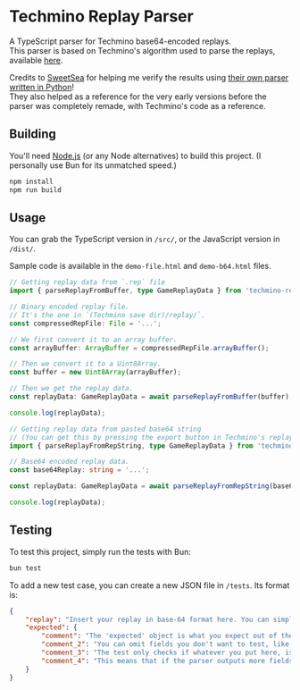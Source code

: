 # Techmino Replay Parser

A TypeScript parser for Techmino base64-encoded replays.  
This parser is based on Techmino's algorithm used to parse the replays, available [here](https://github.com/26F-Studio/Techmino/blob/v0.17.17/parts/data.lua).

Credits to [SweetSea](https://github.com/SweetSea-ButImNotSweet) for helping me verify the results using [their own parser written in Python](https://github.com/26F-Studio/Techmino/discussions/1071)!  
They also helped as a reference for the very early versions before the parser was completely remade, with Techmino's code as a reference.

## Building

You'll need [Node.js](https://nodejs.org/) (or any Node alternatives) to build this project. (I personally use Bun for its unmatched speed.)  

```bash
npm install
npm run build
```

## Usage

You can grab the TypeScript version in `/src/`, or the JavaScript version in `/dist/`.  

Sample code is available in the `demo-file.html` and `demo-b64.html` files.

```ts
// Getting replay data from `.rep` file
import { parseReplayFromBuffer, type GameReplayData } from 'techmino-replay-parser';

// Binary encoded replay file.
// It's the one in `(Techmino save dir)/replay/`.
const compressedRepFile: File = '...';

// We first convert it to an array buffer.
const arrayBuffer: ArrayBuffer = compressedRepFile.arrayBuffer();

// Then we convert it to a Uint8Array.
const buffer = new Uint8Array(arrayBuffer);

// Then we get the replay data.
const replayData: GameReplayData = await parseReplayFromBuffer(buffer);

console.log(replayData);
```

```ts
// Getting replay data from pasted base64 string
// (You can get this by pressing the export button in Techmino's replay list)
import { parseReplayFromRepString, type GameReplayData } from 'techmino-replay-parser';

// Base64 encoded replay data.
const base64Replay: string = '...';

const replayData: GameReplayData = await parseReplayFromRepString(base64);

console.log(replayData);
```

## Testing
To test this project, simply run the tests with Bun:
```bash
bun test
```

To add a new test case, you can create a new JSON file in `/tests`. Its format is:
```json
{
    "replay": "Insert your replay in base-64 format here. You can simply paste the garbled text you get from exporting a replay to the clipboard.",
    "expected": {
        "comment": "The 'expected' object is what you expect out of the parser.",
        "comment_2": "You can omit fields you don't want to test, like the username.",
        "comment_3": "The test only checks if whatever you put here, is a *superset* of the object that the parser outputs.",
        "comment_4": "This means that if the parser outputs more fields than you put here, the test will still pass."
    }
}
```